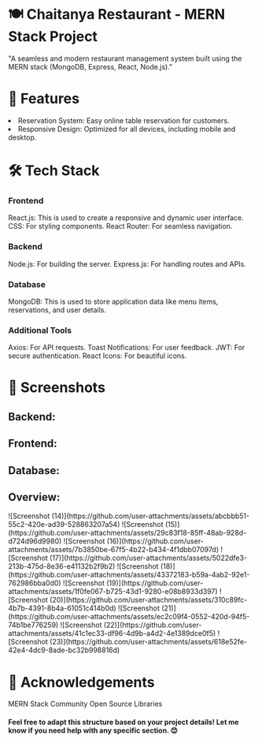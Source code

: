 
<h1>🍽️ Chaitanya Restaurant - MERN Stack Project </h1>
"A seamless and modern restaurant management system built using the MERN stack (MongoDB, Express, React, Node.js)."

<h1> 🚀 Features </h1>
<li>Reservation System: Easy online table reservation for customers.</li>
<li>Responsive Design: Optimized for all devices, including mobile and desktop.</li>

<h1>🛠️ Tech Stack</h1>
<h3>Frontend</h3>
React.js: This is used to create a responsive and dynamic user interface.
CSS: For styling components.
React Router: For seamless navigation.

<h3>Backend</h3>
Node.js: For building the server.
Express.js: For handling routes and APIs.

<h3>Database</h3>
MongoDB: This is used to store application data like menu items, reservations, and user details.

<h3>Additional Tools</h3>
Axios: For API requests.
Toast Notifications: For user feedback.
JWT: For secure authentication.
React Icons: For beautiful icons.

<h1>📸 Screenshots</h1>

<h2>Backend:</h2>


<h2>Frontend:</h2>


<h2>Database:</h2>


<h2>Overview:</h2>
![Screenshot (14)](https://github.com/user-attachments/assets/abcbbb51-55c2-420e-ad39-528863207a54)
![Screenshot (15)](https://github.com/user-attachments/assets/29c83f18-85ff-48ab-928d-d724d96d9980)
![Screenshot (16)](https://github.com/user-attachments/assets/7b3850be-67f5-4b22-b434-4f1dbb07097d)
![Screenshot (17)](https://github.com/user-attachments/assets/5022dfe3-213b-475d-8e36-e41132b2f9b2)
![Screenshot (18)](https://github.com/user-attachments/assets/43372183-b59a-4ab2-92e1-762986bba0d0)
![Screenshot (19)](https://github.com/user-attachments/assets/1f0fe067-b725-43d1-9280-e08b8933d397)
![Screenshot (20)](https://github.com/user-attachments/assets/310c89fc-4b7b-4391-8b4a-61051c414b0d)
![Screenshot (21)](https://github.com/user-attachments/assets/ec2c09f4-0552-420d-94f5-74b1be776259)
![Screenshot (22)](https://github.com/user-attachments/assets/41c1ec33-df96-4d9b-a4d2-4e1389dce0f5)
![Screenshot (23)](https://github.com/user-attachments/assets/618e52fe-42e4-4dc9-8ade-bc32b998816d)


<h1>🌟 Acknowledgements</h1>
MERN Stack Community
Open Source Libraries

<h4>Feel free to adapt this structure based on your project details! Let me know if you need help with any specific section. 😊</h4>










